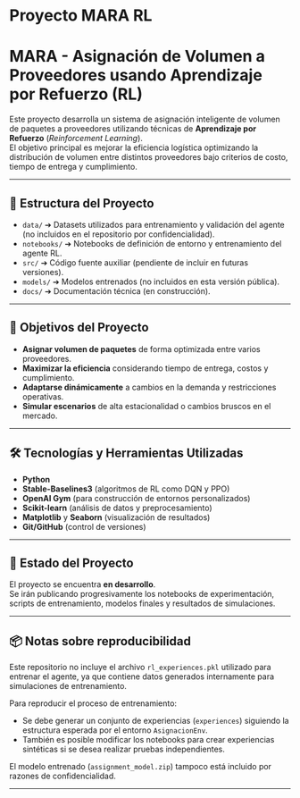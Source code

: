 ﻿# Proyecto MARA RL

# MARA - Asignación de Volumen a Proveedores usando Aprendizaje por Refuerzo (RL)

Este proyecto desarrolla un sistema de asignación inteligente de volumen de paquetes a proveedores utilizando técnicas de **Aprendizaje por Refuerzo** (*Reinforcement Learning*).  
El objetivo principal es mejorar la eficiencia logística optimizando la distribución de volumen entre distintos proveedores bajo criterios de costo, tiempo de entrega y cumplimiento.

---

## 📂 Estructura del Proyecto

- `data/` ➔ Datasets utilizados para entrenamiento y validación del agente (no incluidos en el repositorio por confidencialidad).
- `notebooks/` ➔ Notebooks de definición de entorno y entrenamiento del agente RL.
- `src/` ➔ Código fuente auxiliar (pendiente de incluir en futuras versiones).
- `models/` ➔ Modelos entrenados (no incluidos en esta versión pública).
- `docs/` ➔ Documentación técnica (en construcción).

---

## 🎯 Objetivos del Proyecto

- **Asignar volumen de paquetes** de forma optimizada entre varios proveedores.
- **Maximizar la eficiencia** considerando tiempo de entrega, costos y cumplimiento.
- **Adaptarse dinámicamente** a cambios en la demanda y restricciones operativas.
- **Simular escenarios** de alta estacionalidad o cambios bruscos en el mercado.

---

## 🛠️ Tecnologías y Herramientas Utilizadas

- **Python**
- **Stable-Baselines3** (algoritmos de RL como DQN y PPO)
- **OpenAI Gym** (para construcción de entornos personalizados)
- **Scikit-learn** (análisis de datos y preprocesamiento)
- **Matplotlib** y **Seaborn** (visualización de resultados)
- **Git/GitHub** (control de versiones)

---

## 🚧 Estado del Proyecto

El proyecto se encuentra **en desarrollo**.  
Se irán publicando progresivamente los notebooks de experimentación, scripts de entrenamiento, modelos finales y resultados de simulaciones.

---

## 📦 Notas sobre reproducibilidad

Este repositorio no incluye el archivo `rl_experiences.pkl` utilizado para entrenar el agente, ya que contiene datos generados internamente para simulaciones de entrenamiento.

Para reproducir el proceso de entrenamiento:
- Se debe generar un conjunto de experiencias (`experiences`) siguiendo la estructura esperada por el entorno `AsignacionEnv`.
- También es posible modificar los notebooks para crear experiencias sintéticas si se desea realizar pruebas independientes.

El modelo entrenado (`assignment_model.zip`) tampoco está incluido por razones de confidencialidad.

---


